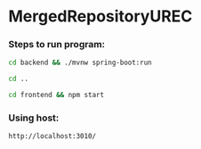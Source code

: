 # MergedRepositoryUREC


### Steps to run program:
```bash
cd backend && ./mvnw spring-boot:run

cd ..

cd frontend && npm start
```

### Using host:
```bash
http://localhost:3010/
```